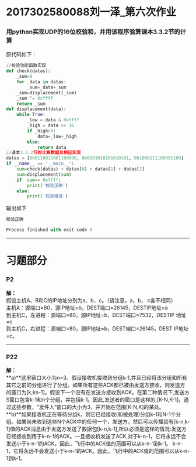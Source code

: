 # 2017302580088刘一泽_第六次作业

### 用python实现UDP的16位校验和，并用该程序验算课本3.3.2节的计算
原代码如下：
```python
//校验功能函数实现
def check(datas):
    _sum=0
    for _data in datas:
        _sum=_data+_sum
    _sum=displacement(_sum)
    _sum ^= 0xffff
    return _sum
def displacement(data):
    while True:
        _low = data & 0xffff
        _high = data >> 16
        if _high>0:
            data=_low+_high
        else:
            return data
//课本3.3.2节的计算数据及相应实现
datas = [0b0110011001100000, 0b0101010101010101, 0b1000111100001100]
if __name__ == '__main__':
    sum=check(datas) + datas[0] + datas[1] + datas[2]
    sum=displacement(sum)
    if  sum== 0xffff:
        print('校验正确')
    else:
        print('校验错误')
```
输出如下
```python
校验正确

Process finished with exit code 0
```
----
# 习题部分
### P2
**解：**   
假设主机A、B和C的IP地址分别为a、b、c。（请注意，a，b， c各不相同）   
主机A：源端口=80，源IP地址=b，DEST端口=26145，DESTIP地址=a   
到主机C，左进程：源端口=80，源IP地址=b，DEST端口=7532，DESTIP 地址=c   
到主机C，右进程：源端口=80，源IP地址=b，DEST端口=26145，DEST IP地址=c。   

----
### P22
**解：**   
**a)**这里窗口大小为n=3。假设接收机接收到分组k-1,并且已经将该分组和所有其它之前的分组进行了分组。如果所有这些ACK都已被由发送方接收，则发送方的窗口为[k,kn-1]。假设下一个没有在发送方接收到ACK。在第二种情况下,发送方S窗口包含k-1和n个分组，并包括k-1。因此,发送者的窗口是这样的,[K-N,K-1]。通过这些参数，“发件人”窗口的大小为3，并开始在范围[K-N,K]的某处。   
**b)**如果接收机正在等待分组k，则它已经接收(和被处理)分组k-1和N-1个分组。如果尚未收到这些N个ACK中的任何一个，发送方，然后可以传播具有[k-n,k-1]值的ACK消息由于发送方发送了数据包[k-n,k-1],所以必须是这样的情况:发送方已经接收到用于k-n-1的ACK。一旦接收机发送了ACK,对于k-n-1，它将永远不会发送小于k-n-1的ACK。因此，飞行中的ACK值的范围可以从k-n-1到k-1。   k-n-1，它将永远不会发送小于k-n-1的ACK。因此，飞行中的ACK值的范围可以从k-n-1到k-1。   